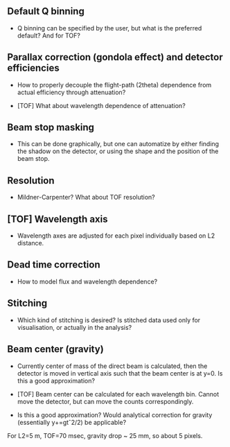 ## Default Q binning

* Q binning can be specified by the user, but what is the preferred default? And for TOF?

## Parallax correction (gondola effect) and detector efficiencies

* How to properly decouple the flight-path (2theta) dependence from actual efficiency through attenuation?

* [TOF] What about wavelength dependence of attenuation?

## Beam stop masking

* This can be done graphically, but one can automatize by either finding the shadow on the detector, or using the shape and the position of the beam stop.

## Resolution

* Mildner-Carpenter? What about TOF resolution?

## [TOF] Wavelength axis

* Wavelength axes are adjusted for each pixel individually based on L2 distance.

## Dead time correction

* How to model flux and wavelength dependence?

## Stitching

* Which kind of stitching is desired? Is stitched data used only for visualisation, or actually in the analysis?

## Beam center (gravity)

* Currently center of mass of the direct beam is calculated, then the detector is moved in vertical axis such that the beam center is at y=0. Is this a good approximation?

* [TOF] Beam center can be calculated for each wavelength bin. Cannot move the detector, but can move the counts correspondingly.

* Is this a good approximation? Would analytical correction for gravity (essentially y+=gtˆ2/2) be applicable?

For L2=5 m, TOF=70 msec, gravity drop ~ 25 mm, so about 5 pixels.
